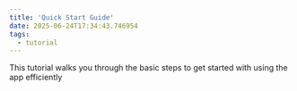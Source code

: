 ```yaml
---
title: 'Quick Start Guide'
date: 2025-06-24T17:34:43.746954
tags:
  - tutorial
---
```


This tutorial walks you through the basic steps to get started with using the app efficiently
